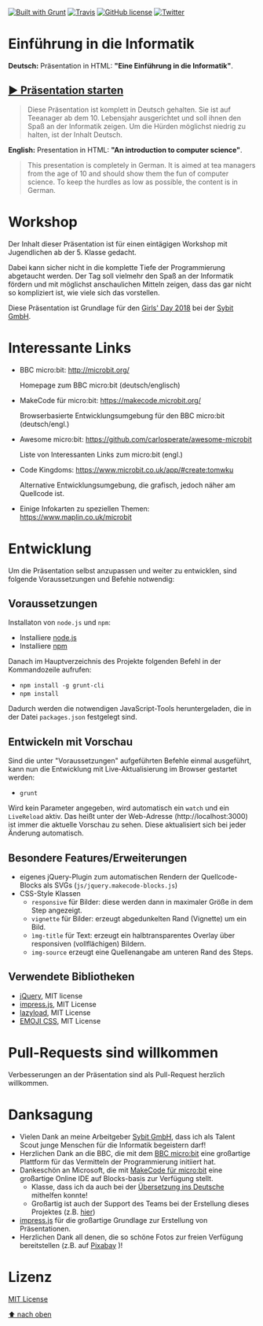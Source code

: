 [![Built with Grunt](https://cdn.gruntjs.com/builtwith.png)](http://gruntjs.com/)
[![Travis](https://img.shields.io/travis/rust-lang/rust.svg)](https://travis-ci.org/stritti/girlsday-einfuehrung-informatik)
[![GitHub license](https://img.shields.io/github/license/stritti/girlsday-einfuehrung-informatik.svg)](https://github.com/stritti/girlsday-einfuehrung-informatik/blob/master/LICENSE)
[![Twitter](https://img.shields.io/twitter/url/https/github.com/stritti/girlsday-einfuehrung-informatik.svg?style=social)](https://twitter.com/intent/tweet?text=Wow:&url=https%3A%2F%2Fgithub.com%2Fstritti%2Fgirlsday-einfuehrung-informatik)

# Einführung in die Informatik


**Deutsch:** Präsentation in HTML: **"Eine Einführung in die Informatik"**.

## [▶ Präsentation starten](https://stritti.github.io/girlsday-einfuehrung-informatik)


> Diese Präsentation ist komplett in Deutsch gehalten. Sie ist auf Teeanager ab dem 10. Lebensjahr ausgerichtet und soll ihnen den Spaß an der Informatik zeigen. Um die Hürden möglichst niedrig zu halten, ist der Inhalt Deutsch.

 **English:** Presentation in HTML: **"An introduction to computer science"**.

 > This presentation is completely in German. It is aimed at tea managers from the age of 10 and should show them the fun of computer science. To keep the hurdles as low as possible, the content is in German.

# Workshop

Der Inhalt dieser Präsentation ist für einen eintägigen Workshop mit Jugendlichen ab der 5. Klasse gedacht.

Dabei kann sicher nicht in die komplette Tiefe der Programmierung abgetaucht werden. Der Tag soll vielmehr den
Spaß an der Informatik fördern und mit möglichst anschaulichen Mitteln zeigen, dass das gar nicht so
kompliziert ist, wie viele sich das vorstellen.

Diese Präsentation ist Grundlage für den [Girls' Day 2018](https://www.girls-day.de/) bei der [Sybit GmbH](https://www.sybit.de).

# Interessante Links

* BBC micro:bit: http://microbit.org/

  Homepage zum BBC micro:bit (deutsch/englisch)

* MakeCode für micro:bit: https://makecode.microbit.org/

  Browserbasierte Entwicklungsumgebung für den BBC micro:bit (deutsch/engl.)

* Awesome micro:bit: https://github.com/carlosperate/awesome-microbit

  Liste von Interessanten Links zum micro:bit (engl.)

* Code Kingdoms: https://www.microbit.co.uk/app/#create:tomwku

  Alternative Entwicklungsumgebung, die grafisch, jedoch näher am Quellcode ist.

* Einige Infokarten zu speziellen Themen: https://www.maplin.co.uk/microbit

# Entwicklung

Um die Präsentation selbst anzupassen und weiter zu entwicklen, sind folgende Voraussetzungen und Befehle notwendig:

## Voraussetzungen

Installaton von `node.js` und `npm`:

* Installiere [node.js](https://nodejs.org/de/)
* Installiere [npm](https://www.npmjs.com/get-npm)

Danach im Hauptverzeichnis des Projekte folgenden Befehl in der Kommandozeile aufrufen:

* `npm install -g grunt-cli`
* `npm install`


Dadurch werden die notwendigen JavaScript-Tools heruntergeladen, die in der Datei `packages.json` festgelegt sind.

## Entwickeln mit Vorschau

Sind die unter "Voraussetzungen" aufgeführten Befehle einmal ausgeführt, kann nun die Entwicklung mit Live-Aktualisierung im Browser gestartet werden:

* `grunt`

Wird kein Parameter angegeben, wird automatisch ein `watch` und ein `LiveReload` aktiv. Das heißt unter der Web-Adresse (http://localhost:3000) ist immer die aktuelle Vorschau zu sehen. Diese aktualisiert sich bei jeder Änderung automatisch.

## Besondere Features/Erweiterungen

* eigenes jQuery-Plugin zum automatischen Rendern der Quellcode-Blocks als SVGs (`js/jquery.makecode-blocks.js`)
* CSS-Style Klassen
	* `responsive` für Bilder: diese werden dann in maximaler Größe in dem Step angezeigt.
	* `vignette` für Bilder: erzeugt abgedunkelten Rand (Vignette) um ein Bild.
	* `ìmg-title` für Text: erzeugt ein halbtransparentes Overlay über responsiven (vollflächigen) Bildern.
	* `img-source` erzeugt eine Quellenangabe am unteren Rand des Steps.

## Verwendete Bibliotheken

* [jQuery](https://jquery.com/), MIT license
* [impress.js](https://github.com/bartaz/impress.js), MIT License
* [lazyload](https://github.com/tuupola/jquery_lazyload), MIT License
* [EMOJI CSS](https://afeld.github.io/emoji-css/), MIT License

# Pull-Requests sind willkommen

Verbesserungen an der Präsentation sind als Pull-Request herzlich willkommen.

# Danksagung

* Vielen Dank an meine Arbeitgeber [Sybit GmbH](https://www.sybit.de), dass ich als Talent Scout junge Menschen für die Informatik begeistern darf!
* Herzlichen Dank an die BBC, die mit dem [BBC micro:bit](http://microbit.org/) eine großartige Plattform für das Vermitteln der Programmierung initiiert hat.
* Dankeschön an Microsoft, die mit [MakeCode für micro:bit](https://makecode.microbit.org/) eine großartige Online IDE auf Blocks-basis zur Verfügung stellt.
  * Klasse, dass ich da auch bei der [Übersetzung ins Deutsche](https://makecode.com/translate) mithelfen konnte!
  * Großartig ist auch der Support des Teams bei der Erstellung dieses Projektes (z.B. [hier](https://github.com/Microsoft/pxt-microbit/issues/623))
* [impress.js](http://github.com/bartaz/impress.js) für die großartige Grundlage zur Erstellung von Präsentationen.
* Herzlichen Dank all denen, die so schöne Fotos zur freien Verfügung bereitstellen (z.B. auf [Pixabay](https://pixabay.com) )!

# Lizenz

[MIT License](LICENSE)

[⬆ nach oben](#einführung-in-die-informatik)
